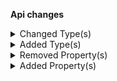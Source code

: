 **Api changes**

<details>
<summary>Changed Type(s)</summary>

- :warning: changed type `DeliveryPayload` from type `object` to `SubscriptionNotification`
- :warning: changed type `EventDeliveryPayload` from type `DeliveryPayload` to `SubscriptionNotification`
</details>

<details>
<summary>Added Type(s)</summary>

- added type `BusinessUnitSetUnitTypeAction`
- added type `BaseEvent`
- added type `BusinessUnitTopLevelUnitSetMessage`
- added type `BusinessUnitTypeSetMessage`
- added type `BusinessUnitTopLevelUnitSetMessagePayload`
- added type `BusinessUnitTypeSetMessagePayload`
- added type `SubscriptionNotification`
</details>

<details>
<summary>Removed Property(s)</summary>

- :warning: removed property `data` from type `Event`
</details>

<details>
<summary>Added Property(s)</summary>

- added property `projectKey` to type `DeliveryPayload`
- added property `resource` to type `DeliveryPayload`
- added property `resourceUserProvidedIdentifiers` to type `DeliveryPayload`
</details>
